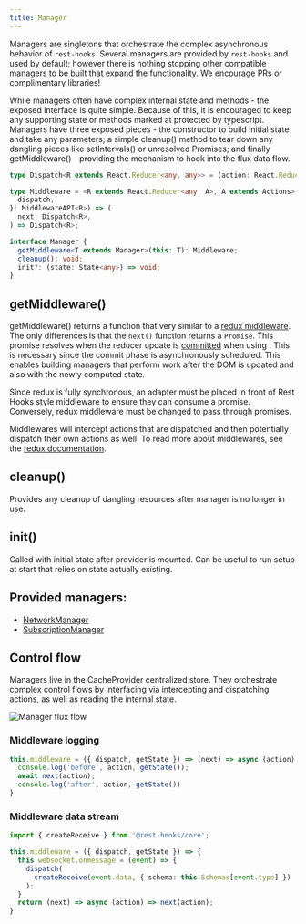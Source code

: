 ```yaml
---
title: Manager
---
```


Managers are singletons that orchestrate the complex asynchronous behavior of `rest-hooks`.
Several managers are provided by `rest-hooks` and used by default; however there is nothing
stopping other compatible managers to be built that expand the functionality. We encourage
PRs or complimentary libraries!

While managers often have complex internal state and methods - the exposed interface is quite simple.
Because of this, it is encouraged to keep any supporting state or methods marked at protected by
typescript. Managers have three exposed pieces - the constructor to build initial state and
take any parameters; a simple cleanup() method to tear down any dangling pieces like setIntervals()
or unresolved Promises; and finally getMiddleware() - providing the mechanism to hook into
the flux data flow.

```typescript
type Dispatch<R extends React.Reducer<any, any>> = (action: React.ReducerAction<R>) => Promise<void>;

type Middleware = <R extends React.Reducer<any, A>, A extends Actions>({
  dispatch,
}: MiddlewareAPI<R>) => (
  next: Dispatch<R>,
) => Dispatch<R>;

interface Manager {
  getMiddleware<T extends Manager>(this: T): Middleware;
  cleanup(): void;
  init?: (state: State<any>) => void;
}
```

## getMiddleware()

getMiddleware() returns a function that very similar to a [redux middleware](https://redux.js.org/advanced/middleware).
The only differences is that the `next()` function returns a `Promise`. This promise resolves when the reducer update is
[committed](https://indepth.dev/inside-fiber-in-depth-overview-of-the-new-reconciliation-algorithm-in-react/#general-algorithm)
when using <CacheProvider />. This is necessary since the commit phase is asynchronously scheduled. This enables building
managers that perform work after the DOM is updated and also with the newly computed state.

Since redux is fully synchronous, an adapter must be placed in front of Rest Hooks style middleware to
ensure they can consume a promise. Conversely, redux middleware must be changed to pass through promises.

Middlewares will intercept actions that are dispatched and then potentially dispatch their own actions as well.
To read more about middlewares, see the [redux documentation](https://redux.js.org/advanced/middleware).

## cleanup()

Provides any cleanup of dangling resources after manager is no longer in use.

## init()

Called with initial state after provider is mounted. Can be useful to run setup at start that
relies on state actually existing.

## Provided managers:

- [NetworkManager](./NetworkManager.md)
- [SubscriptionManager](./SubscriptionManager.md)

## Control flow

Managers live in the CacheProvider centralized store. They orchestrate complex control flows by interfacing
via intercepting and dispatching actions, as well as reading the internal state.

![Manager flux flow](/img/managers.png)

### Middleware logging

```typescript
this.middleware = ({ dispatch, getState }) => (next) => async (action) => {
  console.log('before', action, getState());
  await next(action);
  console.log('after', action, getState())
}
```

### Middleware data stream

```typescript
import { createReceive } from '@rest-hooks/core';

this.middleware = ({ dispatch, getState }) => {
  this.websocket.onmessage = (event) => {
    dispatch(
      createReceive(event.data, { schema: this.Schemas[event.type] })
    );
  }
  return (next) => async (action) => next(action);
}
```
